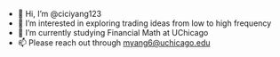 - 👋 Hi, I’m @ciciyang123
- 👀 I’m interested in exploring trading ideas from low to high frequency
- 🌱 I’m currently studying Financial Math at UChicago
- 📫 Please reach out through myang6@uchicago.edu

<!---
ciciyang123/ciciyang123 is a ✨ special ✨ repository because its `README.md` (this file) appears on your GitHub profile.
You can click the Preview link to take a look at your changes.
--->
